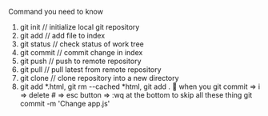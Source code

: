 Command you need to know
1. git init // initialize local git repository
2. git add <file> // add file to index
3. git status // check status of work tree
4. git commit // commit change in index
5. git push // push to remote repository
6. git pull // pull latest from remote repository
7. git clone // clone repository into a new directory
8. git add *.html, git rm --cached *html, git add .
🌈 when you git commit => i => delete # => esc button => :wq at the bottom 
   to skip all these thing git commit -m 'Change app.js'

